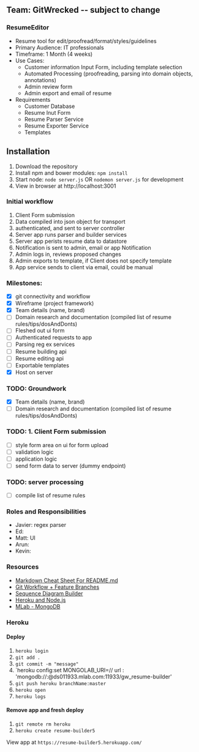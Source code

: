 ## Team: GitWrecked -- subject to change

### ResumeEditor
+ Resume tool for edit/proofread/format/styles/guidelines
+ Primary Audience: IT professionals
+ Timeframe: 1 Month (4 weeks)
+ Use Cases:
   + Customer information Input Form, including template selection
   + Automated Processing (proofreading, parsing into domain objects, annotations)
   + Admin review form
   + Admin export and email of resume
+ Requirements
   + Customer Database
   + Resume Inut Form
   + Resume Parser Service
   + Resume Exporter Service 
   + Templates 

## Installation
1. Download the repository
2. Install npm and bower modules: `npm install`
3. Start node: `node server.js` OR `nodemon server.js` for development
4. View in browser at http://localhost:3001

### Initial workflow
1. Client Form submission
2. Data compiled into json object for transport
3. authenticated, and sent to server controller
4. Server app runs parser and builder services 
5. Server app perists resume data to datastore
6. Notification is sent to admin, email or app Notification
7. Admin logs in, reviews proposed changes
8. Admin exports to template, if Client does not specify template
9. App service sends to client via email, could be manual

### Milestones:
+ [x] git connectivity and workflow
+ [x] Wireframe (project framework)
+ [x] Team details (name, brand)
+ [ ] Domain research and documentation (compiled list of resume rules/tips/dosAndDonts)
+ [ ] Fleshed out ui form
+ [ ] Authenticated requests to app
+ [ ] Parsing reg ex services
+ [ ] Resume building api
+ [ ] Resume editing api
+ [ ] Exportable templates
+ [x] Host on server

### TODO: Groundwork
+ [x] Team details (name, brand)
+ [ ] Domain research and documentation (compiled list of resume rules/tips/dosAndDonts)

### TODO: 1. Client Form submission
+ [ ] style form area on ui for form upload
+ [ ] validation logic
+ [ ] application logic
+ [ ] send form data to server (dummy endpoint)

### TODO: server processing
+ [ ] compile list of resume rules

### Roles and Responsibilities
+ Javier: regex parser
+ Ed: 
+ Matt: UI
+ Arun:  
+ Kevin:  

### Resources
+ [Markdown Cheat Sheet For README.md](https://github.com/adam+p/markdown+here/wiki/Markdown+Cheatsheet)
+ [Git Workflow + Feature Branches](https://www.atlassian.com/git/tutorials/comparing+workflows/feature+branch+workflow)
+ [Sequence Diagram Builder](https://www.websequencediagrams.com/)
+ [Heroku and Node.js](https://scotch.io/tutorials/how-to-deploy-a-node-js-app-to-heroku)
+ [MLab - MongoDB](https://mlab.com/)

### Heroku 
#### Deploy
1. `heroku login` 
2. `git add . `
3. `git commit -m "message"`
4. `heroku config:set MONGOLAB_URI=// url : 'mongodb://<username>:<password>@ds011933.mlab.com:11933/gw_resume-builder'
5. `git push heroku branchName:master`
6. `heroku open`
7. `heroku logs`

#### Remove app and fresh deploy
1. `git remote rm heroku`
2. `heroku create resume-builder5`

View app at `https://resume-builder5.herokuapp.com/`
